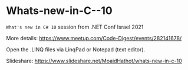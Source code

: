 # Whats-new-in-C--10
`What's new in C# 10` session from .NET Conf Israel 2021

More details:
https://www.meetup.com/Code-Digest/events/282141678/

Open the .LINQ files via LinqPad or Notepad (text editor).

Slideshare:
https://www.slideshare.net/MoaidHathot/whats-new-in-c-10

